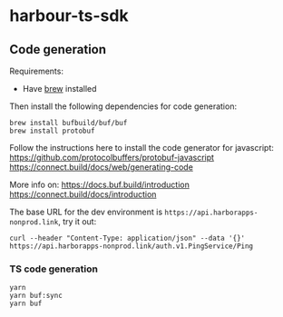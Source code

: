 # harbour-ts-sdk

## Code generation

Requirements:

- Have [brew](https://brew.sh/) installed

Then install the following dependencies for code generation:
```shell
brew install bufbuild/buf/buf
brew install protobuf
```

Follow the instructions here to install the code generator for javascript:
https://github.com/protocolbuffers/protobuf-javascript
https://connect.build/docs/web/generating-code

More info on:
https://docs.buf.build/introduction
https://connect.build/docs/introduction

The base URL for the dev environment is `https://api.harborapps-nonprod.link`, try it out:
```shell
curl --header "Content-Type: application/json" --data '{}' https://api.harborapps-nonprod.link/auth.v1.PingService/Ping
```

### TS code generation

```
yarn
yarn buf:sync
yarn buf
```
